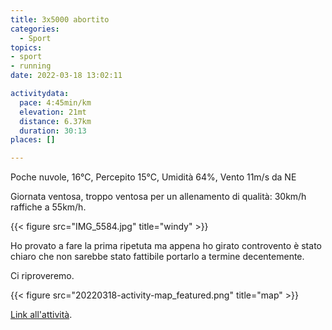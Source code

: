 ```yaml
---
title: 3x5000 abortito
categories: 
  - Sport
topics: 
- sport
- running
date: 2022-03-18 13:02:11

activitydata:
  pace: 4:45min/km
  elevation: 21mt
  distance: 6.37km
  duration: 30:13
places: []

---
```


Poche nuvole, 16°C, Percepito 15°C, Umidità 64%, Vento 11m/s da NE

<!--more-->

Giornata ventosa, troppo ventosa per un allenamento di qualità: 30km/h raffiche a 55km/h.

{{< figure src="IMG_5584.jpg" title="windy" >}}

Ho provato a fare la prima ripetuta ma appena ho girato controvento è stato chiaro che non sarebbe stato fattibile portarlo a termine decentemente.

Ci riproveremo.

{{<  figure src="20220318-activity-map_featured.png" title="map" >}}

[Link all'attività](https://strava.com/activities/6842650893).
